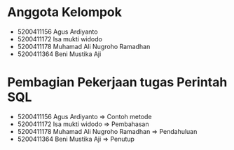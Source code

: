 # Anggota Kelompok
* 5200411156 Agus Ardiyanto
* 5200411172 Isa mukti widodo
* 5200411178 Muhamad Ali Nugroho Ramadhan
* 5200411364 Beni Mustika Aji

# Pembagian Pekerjaan tugas Perintah SQL
* 5200411156 Agus Ardiyanto                 => Contoh metode
* 5200411172 Isa mukti widodo               => Pembahasan
* 5200411178 Muhamad Ali Nugroho Ramadhan   => Pendahuluan
* 5200411364 Beni Mustika Aji				=> Penutup

